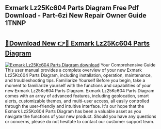 ## Exmark Lz25Kc604 Parts Diagram Free Pdf Download - Part-6zi New Repair Owner Guide 1TNNP

# <h2><a href="http://dfp5nx.blite.top/?on=Exmark+Lz25Kc604+Parts+Diagram">🔗Download New 👉🔴 Exmark Lz25Kc604 Parts Diagram</a></h2>

[![Exmark Lz25Kc604 Parts Diagram download](https://i.imgur.com/lujVjoI.png)](http://dfp5nx.blite.top/?on=Exmark+Lz25Kc604+Parts+Diagram)
Your Comprehensive Guide This user manual provides a complete overview of your new Exmark Lz25Kc604 Parts Diagram, including installation, operation, maintenance, and troubleshooting tips. Familiarize Yourself Before you begin, take a moment to familiarize yourself with the functions and capabilities of your new Exmark Lz25Kc604 Parts Diagram. Exmark Lz25Kc604 Parts Diagram comes with an array of advanced features, including geolocation, smart alerts, customizable themes, and multi-user access, all easily controlled through the user-friendly and intuitive interface. It's our hope that the Exmark Lz25Kc604 Parts Diagram has been a valuable asset as you navigate the functions of your new product. Should you have any questions or concerns, please do not hesitate to contact our customer support team.
